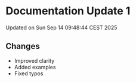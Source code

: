 # Documentation Update 1

Updated on Sun Sep 14 09:48:44 CEST 2025

## Changes
- Improved clarity
- Added examples
- Fixed typos
